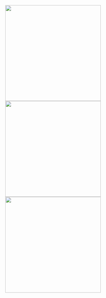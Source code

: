 <p align="center">
  <img src="https://github.com/user-attachments/assets/a11bc7fa-7e2f-47c4-9161-1be2b75d6d0b" width="300"/>
  <img src="https://github.com/user-attachments/assets/5ed1411e-ba60-4529-b8be-a304a210c0c7" width="300"/>
  <img src="https://github.com/user-attachments/assets/1f356671-9b2b-4530-b612-24a5d499a9f2" width="300"/>
</p>
